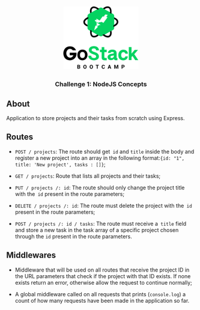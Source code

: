 <h1 align="center">
    <img alt="GoStack" src=".github/logo.png" width="200px" />
</h1>

<h3 align="center">
 Challenge 1: NodeJS Concepts
</h3>



## About
Application to store projects and their tasks from scratch using Express.

## Routes
- `POST / projects`: The route should get` id` and `title` inside the body and register a new project into an array in the following format:` {id: "1", title: 'New project', tasks : []} `;

- `GET / projects`: Route that lists all projects and their tasks;

- `PUT / projects /: id`: The route should only change the project title with the` id` present in the route parameters;

- `DELETE / projects /: id`: The route must delete the project with the` id` present in the route parameters;

- `POST / projects /: id / tasks`: The route must receive a` title` field and store a new task in the task array of a specific project chosen through the `id` present in the route parameters.

## Middlewares
- Middleware that will be used on all routes that receive the project ID in the URL parameters that check if the project with that ID exists. If none exists return an error, otherwise allow the request to continue normally;

- A global middleware called on all requests that prints (`console.log`) a count of how many requests have been made in the application so far.
